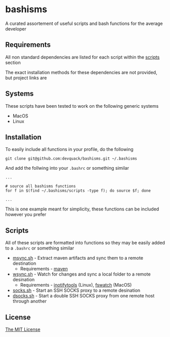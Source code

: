 # bashisms

A curated assortement of useful scripts and bash functions for the average developer

## Requirements

All non standard dependencies are listed for each script within the [scripts](#Scripts) section

The exact installation methods for these dependencies are not provided, but project links are

## Systems

These scripts have been tested to work on the following generic systems

* MacOS
* Linux

## Installation

To easily include all functions in your profile, do the following

```
git clone git@github.com:devquack/bashisms.git ~/.bashisms
```

And add the follwing into your `.bashrc` or something similar

```
...

# source all bashisms functions
for f in $(find ~/.bashisms/scripts -type f); do source $f; done

...
```

This is one example meant for simplicity, these functions can be included however you prefer

## Scripts

All of these scripts are formatted into functions so they may be easily added to a `.bashrc` or something similar

* [msync.sh](scripts/msync.sh) - Extract maven artifacts and sync them to a remote destination
    * Requirements - [maven](https://maven.apache.org/install.html)
* [wsync.sh](scripts/wsync.sh) - Watch for changes and sync a local folder to a remote desination
    * Requirements - [inotifytools](https://github.com/rvoicilas/inotify-tools/wiki#getting) (Linux), [fswatch](https://github.com/emcrisostomo/fswatch#getting-fswatch) (MacOS)
* [socks.sh](scripts/socks.sh) - Start an SSH SOCKS proxy to a remote desination
* [dsocks.sh](scripts/dsocks.sh) - Start a double SSH SOCKS proxy from one remote host through another

## License

[The MIT License](LICENSE.md)